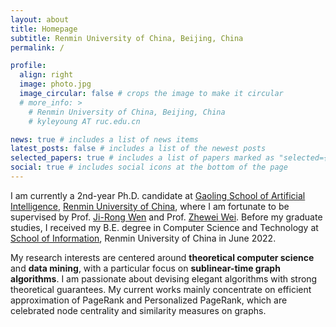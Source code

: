 ```yaml
---
layout: about
title: Homepage
subtitle: Renmin University of China, Beijing, China
permalink: /

profile:
  align: right
  image: photo.jpg
  image_circular: false # crops the image to make it circular
  # more_info: >
    # Renmin University of China, Beijing, China
    # kyleyoung AT ruc.edu.cn

news: true # includes a list of news items
latest_posts: false # includes a list of the newest posts
selected_papers: true # includes a list of papers marked as "selected={true}"
social: true # includes social icons at the bottom of the page
---
```


I am currently a 2nd-year Ph.D. candidate at [Gaoling School of Artificial Intelligence](https://ai.ruc.edu.cn/en), [Renmin University of China](https://en.ruc.edu.cn), where I am fortunate to be supervised by Prof. [Ji-Rong Wen](https://gsai.ruc.edu.cn/jrwen) and Prof. [Zhewei Wei](https://weizhewei.com/). Before my graduate studies, I received my B.E. degree in Computer Science and Technology at [School of Information](http://info.ruc.edu.cn/Home/index.htm), Renmin University of China in June 2022.

My research interests are centered around **theoretical computer science** and **data mining**, with a particular focus on **sublinear-time graph algorithms**. I am passionate about devising elegant algorithms with strong theoretical guarantees. My current works mainly concentrate on efficient approximation of PageRank and Personalized PageRank, which are celebrated node centrality and similarity measures on graphs.

